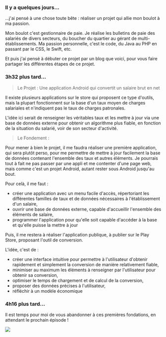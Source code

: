 ---
---

### Il y a quelques jours...

...j'ai pensé à une chose toute bête : réaliser un projet qui allie mon boulot à ma passion.

Mon boulot c'est gestionnaire de paie. Je réalise les bulletins de paie des salariés de divers secteurs, du boucher du quartier au gérant de multi-établissements. Ma passion personnelle, c'est le code, du Java au PHP en passant par le CSS, le Swift, etc.

Et puis j'ai pensé à débuter ce projet par un blog que voici, pour vous faire partager les différentes étapes de ce projet. 

### 3h32 plus tard...

> Le Projet : Une application Android qui convertit un salaire brut en net

Il existe plusieurs applications sur le store qui proposent ce type d'outils, mais la plupart fonctionnent sur la base d'un taux moyen de charges salariales et n'indiquent pas le taux de charges patronales. 

L'idée ici serait de renseigner les véritables taux et les mettre à jour via une base de données externe pour obtenir un algorithme plus fiable, en fonction de la situation du salarié, voir de son secteur d'activité.

> Le Fondement : 

Pour mener à bien le projet, il me faudra réaliser une première application, qui sera plutôt perso, pour me permettre de mettre à jour facilement la base de données contenant l'ensemble des taux et autres éléments. Je pourrais tout à fait ne pas passer par une appli et me contenter d'une page web, mais comme c'est un projet Android, autant rester sous Android jusqu'au bout. 

Pour celà, il me faut :

- créer une application avec un menu facile d'accès, répertoriant les différentes familles de taux et de données nécessaires à l'établissement d'un salaire,
- ouvrir une base de données externe, capable d'accueillir l'ensemble des éléments de salaire,
- programmer l'application pour qu'elle soit capable d'accéder à la base et qu'elle puisse la mettre à jour

Puis, il me restera à réaliser l'application publique, à publier sur le Play Store, proposant l'outil de conversion.

L'idée, c'est de :

- créer une interface intuitive pour permettre à l'utilisateur d'obtenir rapidement et simplement la conversion de manière relativement fiable,
- minimiser au maximum les éléments à renseigner par l'utilisateur pour obtenir sa conversion,
- optimiser le temps de chargement et de calcul de la conversion,
- proposer des données précises à l'utilisateur,
- réfléchir à un modèle économique

### 4h16 plus tard...

Il est temps pour moi de vous abandonner à ces premières fondations, en attendant le prochain épisode !

<img src="http://www.reactiongifs.com/wp-content/uploads/2013/07/exhausted.gif"/>

